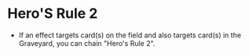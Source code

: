 # Hero'S Rule 2

*   If an effect targets card(s) on the field and also targets card(s) in the Graveyard, you can chain "Hero's Rule 2".
